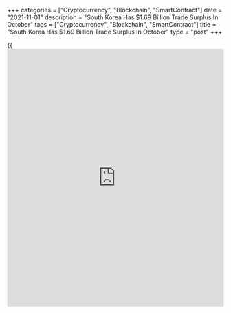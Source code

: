 +++
categories = ["Cryptocurrency", "Blockchain", "SmartContract"]
date = "2021-11-01"
description = "South Korea Has $1.69 Billion Trade Surplus In October"
tags = ["Cryptocurrency", "Blockchain", "SmartContract"]
title = "South Korea Has $1.69 Billion Trade Surplus In October"
type = "post"
+++

{{<iframe id="large-banner" src="https://www.bounty.group/#slide=28.0" width="100%" height="600" scrolling="no" style="border: 0px solid rgb(216, 221, 230); border-radius: 3px;">}}

South Korea posted a merchandise trade surplus of $1.69 billion in
October, the Customs Office said on Monday.

That was shy of expectations for $2 billion following the upwardly
revised $4.21 billion surplus in September (originally $4.20 billion).

Exports jumped 24.0 percent on year, missing forecasts for an increase
of 27.0 percent following the 16.7 percent gain in the previous month.

Imports surged an annual 37.8 percent versus expectations for an
increase of 40.1 percent after spiking 31.0 percent a month earlier.

For comments and feedback [contact](https://www.playgroundfx.com/contact/): editorial@rtt[news](https://www.letsplayfx.com/blog/forex-news-website/).com

[Economic News][1]

 **What parts of the world are seeing the best (and worst) economic
performances lately? Click[here][2] to check out our [Econ Scorecard][2]
and find out! See up-to-the-moment [ranking](https://www.playgroundfx.com/blog/crypto-exchange-ranking/)s for the best and worst
performers in [GDP][3], [unemployment rate][4], [inflation][5] and much
more.**

   1. www.rtt[news](https://www.letsplayfx.com/blog/forex-news-website/).com/Content/EconomicNews.aspx
   2. www.rtt[news](https://www.letsplayfx.com/blog/forex-news-website/).com/economic-scorecard/world-rank/industrial-production/highest-performance.aspx
   3. www.rtt[news](https://www.letsplayfx.com/blog/forex-news-website/).com/economic-scorecard/world-rank/GDP/highest-performance.aspx
   4. www.rtt[news](https://www.letsplayfx.com/blog/forex-news-website/).com/economic-scorecard/world-rank/unemployment-rate/lowest-performance.aspx
   5. www.rtt[news](https://www.letsplayfx.com/blog/forex-news-website/).com/economic-scorecard/world-rank/CPI/highest-performance.aspx